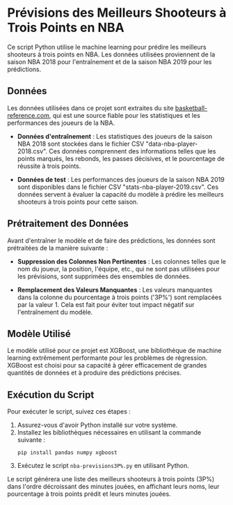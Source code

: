 # Prévisions des Meilleurs Shooteurs à Trois Points en NBA

Ce script Python utilise le machine learning pour prédire les meilleurs shooteurs à trois points en NBA. Les données utilisées proviennent de la saison NBA 2018 pour l'entraînement et de la saison NBA 2019 pour les prédictions.

## Données

Les données utilisées dans ce projet sont extraites du site [basketball-reference.com](https://www.basketball-reference.com/leagues/NBA_2019_totals.html), qui est une source fiable pour les statistiques et les performances des joueurs de la NBA.

- **Données d'entraînement** : Les statistiques des joueurs de la saison NBA 2018 sont stockées dans le fichier CSV "data-nba-player-2018.csv". Ces données comprennent des informations telles que les points marqués, les rebonds, les passes décisives, et le pourcentage de réussite à trois points.
  
- **Données de test** : Les performances des joueurs de la saison NBA 2019 sont disponibles dans le fichier CSV "stats-nba-player-2019.csv". Ces données servent à évaluer la capacité du modèle à prédire les meilleurs shooteurs à trois points pour cette saison.

## Prétraitement des Données

Avant d'entraîner le modèle et de faire des prédictions, les données sont prétraitées de la manière suivante :

- **Suppression des Colonnes Non Pertinentes** : Les colonnes telles que le nom du joueur, la position, l'équipe, etc., qui ne sont pas utilisées pour les prévisions, sont supprimées des ensembles de données.
  
- **Remplacement des Valeurs Manquantes** : Les valeurs manquantes dans la colonne du pourcentage à trois points ('3P%') sont remplacées par la valeur 1. Cela est fait pour éviter tout impact négatif sur l'entraînement du modèle.

## Modèle Utilisé

Le modèle utilisé pour ce projet est XGBoost, une bibliothèque de machine learning extrêmement performante pour les problèmes de régression. XGBoost est choisi pour sa capacité à gérer efficacement de grandes quantités de données et à produire des prédictions précises.

## Exécution du Script

Pour exécuter le script, suivez ces étapes :

1. Assurez-vous d'avoir Python installé sur votre système.
2. Installez les bibliothèques nécessaires en utilisant la commande suivante :
   ```
   pip install pandas numpy xgboost
   ```
3. Exécutez le script `nba-previsions3P%.py` en utilisant Python.

Le script générera une liste des meilleurs shooteurs à trois points (3P%) dans l'ordre décroissant des minutes jouées, en affichant leurs noms, leur pourcentage à trois points prédit et leurs minutes jouées.
